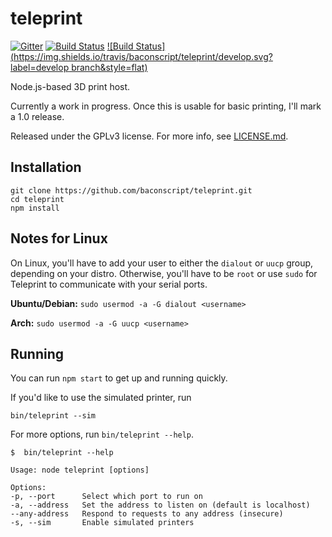 # teleprint

[![Gitter](https://badges.gitter.im/Join%20Chat.svg)](https://gitter.im/baconscript/teleprint?utm_source=badge&utm_medium=badge&utm_campaign=pr-badge&utm_content=badge)
[![Build Status](https://img.shields.io/travis/baconscript/teleprint.svg?style=flat)](https://travis-ci.org/baconscript/teleprint)
[![Build Status](https://img.shields.io/travis/baconscript/teleprint/develop.svg?label=develop branch&style=flat)](https://travis-ci.org/baconscript/teleprint)

Node.js-based 3D print host.

Currently a work in progress. Once this is usable for basic printing, I'll mark a 1.0 release.

Released under the GPLv3 license. For more info, see [LICENSE.md](LICENSE.md).

## Installation

    git clone https://github.com/baconscript/teleprint.git
    cd teleprint
    npm install

## Notes for Linux

On Linux, you'll have to add your user to either the `dialout` or `uucp` group, depending on your
distro. Otherwise, you'll have to be `root` or use `sudo` for Teleprint to communicate with your
serial ports.

**Ubuntu/Debian:** `sudo usermod -a -G dialout <username>`

**Arch:** `sudo usermod -a -G uucp <username>`

## Running

You can run `npm start` to get up and running quickly.

If you'd like to use the simulated printer, run

    bin/teleprint --sim

For more options, run `bin/teleprint --help`.

    $  bin/teleprint --help

    Usage: node teleprint [options]

    Options:
    -p, --port      Select which port to run on
    -a, --address   Set the address to listen on (default is localhost)
    --any-address   Respond to requests to any address (insecure)
    -s, --sim       Enable simulated printers
